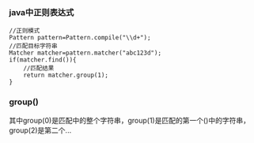 ### java中正则表达式
    //正则模式
    Pattern pattern=Pattern.compile("\\d+");
    //匹配目标字符串
    Matcher matcher=pattern.matcher("abc123d");
    if(matcher.find()){
        //匹配结果
        return matcher.group(1);
    }
### group()
其中group(0)是匹配中的整个字符串，group(1)是匹配的第一个()中的字符串，group(2)是第二个... 
